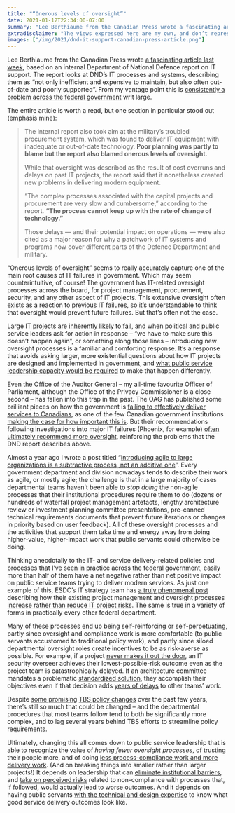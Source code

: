 ```yaml
---
title: "“Onerous levels of oversight”"
date: 2021-01-12T22:34:00-07:00
summary: "Lee Berthiaume from the Canadian Press wrote a fascinating article last week, based on an internal Department of National Defence report on IT support. The report describes DND’s IT processes and systems as “out-of-date and poorly supported”, and blamed “onerous levels of oversight”. This is a persistent problem across federal government departments."
extradisclaimer: "The views expressed here are my own, and don’t represent the opinions of my team or my employer."
images: ["/img/2021/dnd-it-support-canadian-press-article.png"]
---
```


Lee Berthiaume from the Canadian Press wrote [a fascinating article last week](https://nationalpost.com/pmn/news-pmn/canada-news-pmn/poor-it-support-hurting-canadian-military-operations-internal-review-finds), based on an internal Department of National Defence report on IT support. The report looks at DND’s IT processes and systems, describing them as “not only inefficient and expensive to maintain, but also often out-of-date and poorly supported”. From my vantage point this is [consistently a problem across the federal government](/2020/02/25/our-services-arent-working/) writ large.

The entire article is worth a read, but one section in particular stood out (emphasis mine):

> The internal report also took aim at the military’s troubled procurement system, which was found to deliver IT equipment with inadequate or out-of-date technology. **Poor planning was partly to blame but the report also blamed onerous levels of oversight.**
> 
> While that oversight was described as the result of cost overruns and delays on past IT projects, the report said that it nonetheless created new problems in delivering modern equipment.
> 
> “The complex processes associated with the capital projects and procurement are very slow and cumbersome,” according to the report. **“The process cannot keep up with the rate of change of technology.”**
> 
> Those delays — and their potential impact on operations — were also cited as a major reason for why a patchwork of IT systems and programs now cover different parts of the Defence Department and military.

“Onerous levels of oversight” seems to really accurately capture one of the main root causes of IT failures in government. Which may seem counterintuitive, of course! The government has IT-related oversight processes across the board, for project management, procurement, security, and any other aspect of IT projects. This extensive oversight often exists as a reaction to previous IT failures, so it’s understandable to think that oversight would prevent future failures. But that’s often not the case. 

Large IT projects are [inherently likely to fail](https://large-government-of-canada-it-projects.github.io/#are-large-it-projects-likely-to-be-successful), and when political and public service leaders ask for action in response – “we have to make sure this doesn’t happen again”, or something along those lines – introducing new oversight processes is a familiar and comforting response. It’s a response that avoids asking larger, more existential questions about how IT projects are designed and implemented in government, and [what public service leadership capacity would be required](/2020/11/16/government-is-actually-a-big-tech-company/) to make that happen differently.

Even the Office of the Auditor General – my all-time favourite Officer of Parliament, although the Office of the Privacy Commissioner is a close second – has fallen into this trap in the past. The OAG has published some brilliant pieces on how the government is [failing to effectively deliver services to Canadians](https://www.oag-bvg.gc.ca/internet/English/parl_oag_201311_02_e_38796.html), as one of the few Canadian government institutions [making the case for how important this is](https://www.oag-bvg.gc.ca/internet/English/parl_oag_201611_00_e_41829.html). But their recommendations following investigations into major IT failures (Phoenix, for example) [often ultimately recommend more oversight](https://www.oag-bvg.gc.ca/internet/English/att__e_43045.html), reinforcing the problems that the DND report describes above.

Almost a year ago I wrote a post titled “[Introducing agile to large organizations is a subtractive process, not an additive one](/2020/01/28/introducing-agile-to-large-organizations-is-a-subtractive-process-not-an-additive-one/)”. Every government department and division nowadays tends to describe their work as agile, or mostly agile; the challenge is that in a large majority of cases departmental teams haven’t been able to _stop doing_ the non-agile processes that their institutional procedures require them to do (dozens or hundreds of waterfall project management artefacts, lengthy architecture review or investment planning committee presentations, pre-canned technical requirements documents that prevent future iterations or changes in priority based on user feedback). All of these oversight processes and the activities that support them take time and energy away from doing higher-value, higher-impact work that public servants could otherwise be doing.

Thinking anecdotally to the IT- and service delivery-related policies and processes that I’ve seen in practice across the federal government, easily more than half of them have a net negative rather than net positive impact on public service teams trying to deliver modern services. As just one example of this, ESDC’s IT strategy team has [a truly phenomenal post](https://sara-sabr.github.io/ITStrategy/2019/12/20/why-we-are-promoting-risks.html) describing how their existing project management and oversight processes [increase rather than reduce IT project risks](/2020/01/28/introducing-agile-to-large-organizations-is-a-subtractive-process-not-an-additive-one/#what-this-looks-like-in-practice). The same is true in a variety of forms in practically every other federal department. 

Many of these processes end up being self-reinforcing or self-perpetuating, partly since oversight and compliance work is more comfortable (to public servants accustomed to traditional policy work), and partly since siloed departmental oversight roles create incentives to be as risk-averse as possible. For example, if a project [never makes it out the door](/2020/01/10/shipping/), an IT security overseer achieves their lowest-possible-risk outcome even as the project team is catastrophically delayed. If an architecture committee mandates a problematic [standardized solution](/2020/02/04/perils-of-standardization/), they accomplish their objectives even if that decision adds [years of delays](/2020/09/16/fake-cots-and-the-one-day-rule/#how-long-it-takes-to-purchase-and-get-a-software-product-working) to other teams’ work.

Despite [some promising](/2020/12/27/tools-that-work/#the-trends-are-alright) [TBS policy changes](/2020/03/29/data-residency-is-security-theatre/#change-for-the-better) over the past few years, there’s still so much that could be changed – and the departmental procedures that most teams follow tend to both be significantly more complex, and to lag several years behind TBS efforts to streamline policy requirements.

Ultimately, changing this all comes down to public service leadership that is able to recognize the value of _having fewer oversight processes_, of trusting their people more, and of doing [less process-compliance work and more delivery work](/2020/02/27/user-needs-not-government-needs/). (And on breaking things into smaller rather than larger projects!) It depends on leadership that can [eliminate institutional barriers](/2020/06/02/blockers-versus-enablers/), and [take on perceived risks](/2020/10/13/an-approval-of-an-approach/) related to non-compliance with processes that, if followed, would actually lead to worse outcomes. And it depends on having public servants [with the technical and design expertise](/2020/05/26/why-are-there-so-few-senior-developers-in-government/) to know what good service delivery outcomes look like. 
